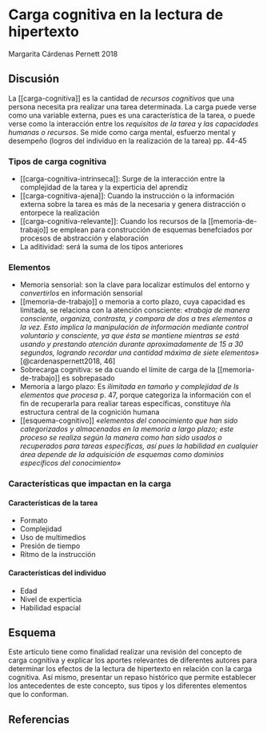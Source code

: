 # Carga cognitiva en la lectura de hipertexto
Margarita Cárdenas Pernett 2018

## Discusión

La [[carga-cognitiva]] es la cantidad de *recursos cognitivos* que una persona necesita pra realizar una tarea determinada. La carga puede verse como una variable externa, pues es una característica de la tarea, o puede verse como la interacción entre los *requisitos de la tarea* y *las capacidades humanas o recursos*. Se mide como carga mental, esfuerzo mental y desempeño (logros del individuo en la realización de la tarea) pp. 44-45

### Tipos de carga cognitiva

- [[carga-cognitiva-intrinseca]]: Surge de la interacción entre la complejidad de la tarea y la experticia del aprendiz
- [[carga-cognitiva-ajena]]: Cuando la instrucción o la información externa sobre la tarea es más de la necesaria y genera distracción o entorpece la realización
- [[carga-cognitiva-relevante]]: Cuando los recursos de la [[memoria-de-trabajo]] se emplean para construcción de esquemas benefciados por procesos de abstracción y elaboración
- La aditividad: será la suma de los tipos anteriores

### Elementos
- Memoria sensorial: son la clave para localizar estímulos del entorno y *convertirlos* en información sensorial
- [[memoria-de-trabajo]] o memoria a corto plazo, cuya capacidad es limitada, se relaciona con la atención consciente: *«trabaja de manera consciente, organiza, contrasta, y compara de dos a tres elementos a la vez. Esto implica la manipulación de información mediante control voluntario y consciente, ya que ésta se mantiene mientras se está usando y prestando atención durante aproximadamente de 15 a 30 segundos, logrando recordar una cantidad máxima de siete elementos»* [@cardenaspernett2018, 46]
- Sobrecarga cognitiva: se da cuando el límite de carga de la [[memoria-de-trabajo]] es sobrepasado
- Memoria a largo plazo: Es *ilimitada en tamaño y complejidad de ls elementos que procesa* p. 47, porque categoriza la información con el fin de recuperarla para realiar tareas específicas, constituye ñla estructura central de la cognición humana
- [[esquema-cognitivo]] *«elementos del conocimiento que han sido categorizados y almacenados en la memoria a largo plazo; este proceso se realiza según la manera como han sido usados o recuperados para tareas específicas, así pues la habilidad en cualquier área depende de la adquisición de esquemas como dominios específicos del conocimiento»*

### Características que impactan en la carga

#### Características de la tarea
- Formato
- Complejidad
- Uso de multimedios
- Presión de tiempo
- Ritmo de la instrucción

#### Características del individuo
- Edad
- Nivel de experticia
- Habilidad espacial

## Esquema
Este artículo tiene como finalidad realizar una revisión del concepto de carga cognitiva y explicar los aportes relevantes de diferentes autores para determinar los efectos de la lectura de hipertexto en relación con la carga cognitiva. Así mismo, presentar un repaso histórico que permite establecer los antecedentes de este concepto, sus tipos y los diferentes elementos que lo conforman.


## Referencias

